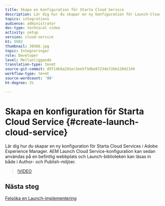 ```yaml
---
title: Skapa en konfiguration för Starta Cloud Service
description: Lär dig hur du skapar en ny konfiguration för Launch-Cloud Services. Konfigurationen av Launch-Cloud Servicen kan sedan användas på en befintlig webbplats och Launch-biblioteken kan läsas in både i författarmiljön och i publiceringsmiljön.
topics: integrations
audience: administrator
doc-type: technical video
activity: setup
version: cloud-service
kt: 5982
thumbnail: 38566.jpg
topic: Integreringar
role: Developer
level: Mellanliggande
translation-type: tm+mt
source-git-commit: d9714b9a291ec3ee5f3dba9723de72bb120d2149
workflow-type: tm+mt
source-wordcount: '99'
ht-degree: 2%

---
```



# Skapa en konfiguration för Starta Cloud Service {#create-launch-cloud-service}

Lär dig hur du skapar en ny konfiguration för Starta Cloud Services i Adobe Experience Manager. AEM Launch Cloud Service-konfiguration kan sedan användas på en befintlig webbplats och Launch-biblioteken kan läsas in både i Author- och Publish-miljöer.

>[!VIDEO](https://video.tv.adobe.com/v/38566?quality=12&learn=on)

## Nästa steg

[Felsöka en Launch-implementering](debug-launch-implementation.md)
